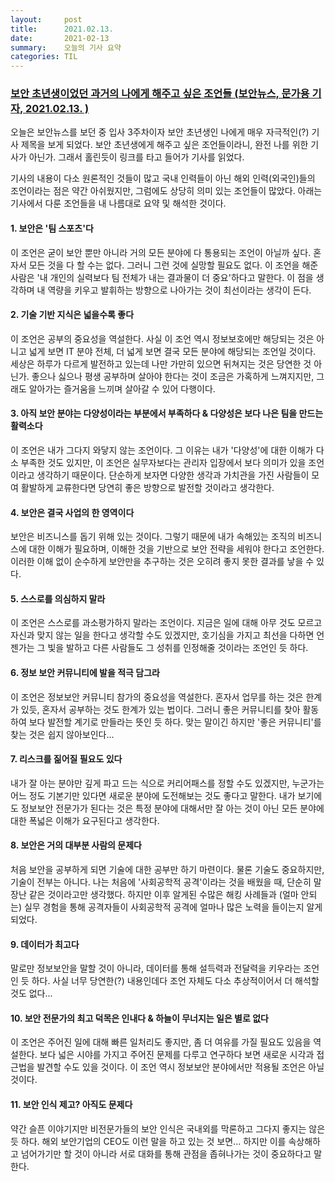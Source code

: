 ```yaml
---
layout:     post
title:      2021.02.13.
date:       2021-02-13
summary:	오늘의 기사 요약
categories: TIL
---
```


### [보안 초년생이었던 과거의 나에게 해주고 싶은 조언들 (보안뉴스, 문가용 기자, 2021.02.13. )](https://www.boannews.com/media/view.asp?idx=94883)

오늘은 보안뉴스를 보던 중 입사 3주차이자 보안 초년생인 나에게 매우 자극적인(?) 기사 제목을 보게 되었다. 보안 초년생에게 해주고 싶은 조언들이라니, 완전 나를 위한 기사가 아닌가. 그래서 홀린듯이 링크를 타고 들어가 기사를 읽었다.

기사의 내용이 다소 원론적인 것들이 많고 국내 인력들이 아닌 해외 인력(외국인)들의 조언이라는 점은 약간 아쉬웠지만, 그럼에도 상당히 의미 있는 조언들이 많았다. 아래는 기사에서 다룬 조언들을 내 나름대로 요약 및 해석한 것이다.

#### 1. 보안은 '팀 스포츠'다

이 조언은 굳이 보안 뿐만 아니라 거의 모든 분야에 다 통용되는 조언이 아닐까 싶다. 혼자서 모든 것을 다 할 수는 없다. 그러니 그런 것에 실망할 필요도 없다. 이 조언을 해준 사람은 '내 개인의 실력보다 팀 전체가 내는 결과물이 더 중요'하다고 말한다. 이 점을 생각하며 내 역량을 키우고 발휘하는 방향으로 나아가는 것이 최선이라는 생각이 든다. 

#### 2. 기술 기반 지식은 넓을수록 좋다

이 조언은 공부의 중요성을 역설한다. 사실 이 조언 역시 정보보호에만 해당되는 것은 아니고 넓게 보면 IT 분야 전체, 더 넓게 보면 결국 모든 분야에 해당되는 조언일 것이다. 세상은 하루가 다르게 발전하고 있는데 나만 가만히 있으면 뒤쳐지는 것은 당연한 것 아닌가. 좋으나 싫으나 평생 공부하며 살아야 한다는 것이 조금은 가혹하게 느껴지지만, 그래도 알아가는 즐거움을 느끼며 살아갈 수 있어 다행이다.

#### 3. 아직 보안 분야는 다양성이라는 부분에서 부족하다 & 다양성은 보다 나은 팀을 만드는 활력소다

이 조언은 내가 그다지 와닿지 않는 조언이다. 그 이유는 내가 '다양성'에 대한 이해가 다소 부족한 것도 있지만, 이 조언은 실무자보다는 관리자 입장에서 보다 의미가 있을 조언이라고 생각하기 때문이다. 단순하게 보자면 다양한 생각과 가치관을 가진 사람들이 모여 활발하게 교류한다면 당연히 좋은 방향으로 발전할 것이라고 생각한다.

#### 4. 보안은 결국 사업의 한 영역이다

보안은 비즈니스를 돕기 위해 있는 것이다. 그렇기 때문에 내가 속해있는 조직의 비즈니스에 대한 이해가 필요하며, 이해한 것을 기반으로 보안 전략을 세워야 한다고 조언한다. 이러한 이해 없이 순수하게 보안만을 추구하는 것은 오히려 좋지 못한 결과를 낳을 수 있다.

#### 5. 스스로를 의심하지 말라

이 조언은 스스로를 과소평가하지 말라는 조언이다. 지금은 일에 대해 아무 것도 모르고 자신과 맞지 않는 일을 한다고 생각할 수도 있겠지만, 호기심을 가지고 최선을 다하면 언젠가는 그 빛을 발하고 다른 사람들도 그 성취를 인정해줄 것이라는 조언인 듯 하다.

#### 6. 정보 보안 커뮤니티에 발을 적극 담그라

이 조언은 정보보안 커뮤니티 참가의 중요성을 역설한다. 혼자서 업무를 하는 것은 한계가 있듯, 혼자서 공부하는 것도 한계가 있는 법이다. 그러니 좋은 커뮤니티를 찾아 활동하여 보다 발전할 계기로 만들라는 뜻인 듯 하다. 맞는 말이긴 하지만 '좋은 커뮤니티'를 찾는 것은 쉽지 않아보인다... 

#### 7. 리스크를 짊어질 필요도 있다

내가 잘 아는 분야만 깊게 파고 드는 식으로 커리어패스를 정할 수도 있겠지만, 누군가는 어느 정도 기본기만 있다면 새로운 분야에 도전해보는 것도 좋다고 말한다. 내가 보기에도 정보보안 전문가가 된다는 것은 특정 분야에 대해서만 잘 아는 것이 아닌 모든 분야에 대한 폭넓은 이해가 요구된다고 생각한다.

#### 8. 보안은 거의 대부분 사람의 문제다

처음 보안을 공부하게 되면 기술에 대한 공부만 하기 마련이다. 물론 기술도 중요하지만, 기술이 전부는 아니다. 나는 처음에 '사회공학적 공격'이라는 것을 배웠을 때, 단순히 말장난 같은 것이라고만 생각했다. 하지만 이후 알게된 수많은 해킹 사례들과 (얼마 안되는) 실무 경험을 통해 공격자들이 사회공학적 공격에 얼마나 많은 노력을 들이는지 알게 되었다.

#### 9. 데이터가 최고다

말로만 정보보안을 말할 것이 아니라, 데이터를 통해 설득력과 전달력을 키우라는 조언인 듯 하다. 사실 너무 당연한(?) 내용인데다 조언 자체도 다소 추상적이어서 더 해석할 것도 없다...

#### 10. 보안 전문가의 최고 덕목은 인내다 & 하늘이 무너지는 일은 별로 없다

이 조언은 주어진 일에 대해 빠른 일처리도 좋지만, 좀 더 여유를 가질 필요도 있음을 역설한다. 보다 넓은 시야를 가지고 주어진 문제를 다루고 연구하다 보면 새로운 시각과 접근법을 발견할 수도 있을 것이다. 이 조언 역시 정보보안 분야에서만 적용될 조언은 아닐 것이다.

#### 11. 보안 인식 제고? 아직도 문제다

약간 슬픈 이야기지만 비전문가들의 보안 인식은 국내외를 막론하고 그다지 좋지는 않은 듯 하다. 해외 보안기업의 CEO도 이런 말을 하고 있는 것 보면... 하지만 이를 속상해하고 넘어가기만 할 것이 아니라 서로 대화를 통해 관점을 좁혀나가는 것이 중요하다고 말한다.